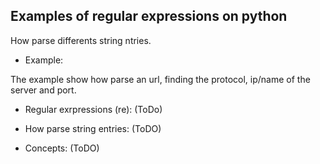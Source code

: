 Examples of regular expressions on python
-----------------------------------------
How parse differents string ntries.

* Example:
 
The example show how parse an url, finding the protocol, ip/name of the server and port. 

* Regular exrpressions (re): (ToDo)

* How parse string entries: (ToDO)
 
* Concepts: (ToDO)
